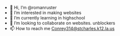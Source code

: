 - 👋 Hi, I’m @romanruster
- 👀 I’m interested in making websites
- 🌱 I’m currently learning in highschool
- 💞️ I’m looking to collaborate on websites. unblockers
- 📫 How to reach me Conrey314@stcharles.k12.la.us

<!---
romanruster/romanruster is a ✨ special ✨ repository because its `README.md` (this file) appears on your GitHub profile.
You can click the Preview link to take a look at your changes.
--->
